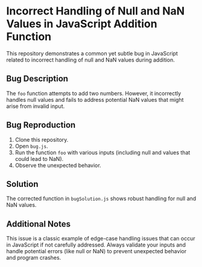 # Incorrect Handling of Null and NaN Values in JavaScript Addition Function

This repository demonstrates a common yet subtle bug in JavaScript related to incorrect handling of null and NaN values during addition.

## Bug Description

The `foo` function attempts to add two numbers. However, it incorrectly handles null values and fails to address potential NaN values that might arise from invalid input.

## Bug Reproduction

1. Clone this repository.
2. Open `bug.js`.
3. Run the function `foo` with various inputs (including null and values that could lead to NaN).
4. Observe the unexpected behavior. 

## Solution

The corrected function in `bugSolution.js` shows robust handling for null and NaN values.

## Additional Notes

This issue is a classic example of edge-case handling issues that can occur in JavaScript if not carefully addressed. Always validate your inputs and handle potential errors (like null or NaN) to prevent unexpected behavior and program crashes.